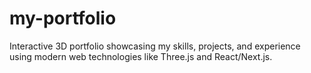 # my-portfolio
Interactive 3D portfolio showcasing my skills, projects, and experience using modern web technologies like Three.js and React/Next.js.
